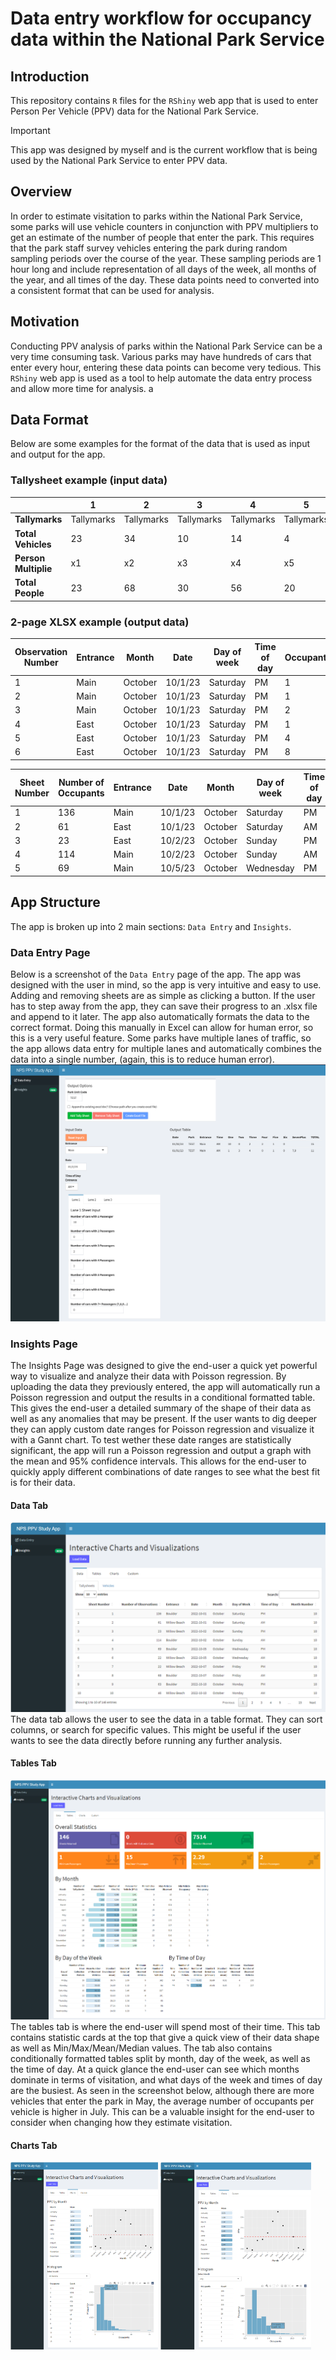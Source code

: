 # Data entry workflow for occupancy data within the National Park Service

## Introduction
This repository contains `R` files for the `RShiny` web app that is used to enter Person Per Vehicle (PPV) data for the National Park Service.
> [!IMPORTANT]
> This app was designed by myself and is the current workflow that is being used by the National Park Service to enter PPV data.

## Overview
In order to estimate visitation to parks within the National Park Service, some parks will use vehicle counters in conjunction with PPV multipliers to get an estimate of the number of people that enter the park. This requires that the park staff survey vehicles entering the park during random sampling periods over the course of the year.
These sampling periods are 1 hour long and include representation of all days of the week, all months of the year, and all times of the day.
These data points need to converted into a consistent format that can be used for analysis.

## Motivation
Conducting PPV analysis of parks within the National Park Service can be a very time consuming task. 
Various parks may have hundreds of cars that enter every hour, entering these data points can become very tedious. 
This `RShiny` web app is used as a tool to help automate the data entry process and allow more time for analysis.
a
## Data Format
Below are some examples for the format of the data that is used as input and output for the app.

### Tallysheet example (input data)

| | **1**          | **2**          | **3**          | **4**          | **5**          | **6**          | **7+**          | |
|----------------|------------|------------|------------|------------|------------|------------|------------|------------------|
| **Tallymarks**| Tallymarks | Tallymarks | Tallymarks | Tallymarks | Tallymarks | Tallymarks | Tallymarks |                |
| **Total Vehicles**| 23         | 34         | 10         | 14         | 4          | 4          | 1          | **TOTAL**          |
| **Person Multiplie**| x1      | x2         | x3         | x4         | x5         | x6         | **sum of entries**  |  |
| **Total People**| 23         | 68         | 30         | 56         | 20         | 24         | 8          | **TOTAL**          |

### 2-page XLSX example (output data)
| **Observation Number** | **Entrance** | **Month** | **Date** | **Day of week** | **Time of day** | **Occupants** |
|------------------------|--------------|-----------|----------|-----------------|-----------------|--------------|
| 1                      | Main         | October   | 10/1/23  | Saturday        | PM              | 1            |
| 2                      | Main         | October   | 10/1/23  | Saturday        | PM              | 1            |
| 3                      | Main         | October   | 10/1/23  | Saturday        | PM              | 2            |
| 4                      | East         | October   | 10/1/23  | Saturday        | PM              | 1            |
| 5                      | East         | October   | 10/1/23  | Saturday        | PM              | 4            |
| 6                      | East         | October   | 10/1/23  | Saturday        | PM              | 8            |

| **Sheet Number** | **Number of Occupants** | **Entrance** | **Date** | **Month** | **Day of week** | **Time of day** |
|------------------|-------------------------|--------------|----------|-----------|-----------------|-----------------|
| 1                | 136                     | Main         | 10/1/23  | October   | Saturday        | PM              |
| 2                | 61                      | East         | 10/1/23  | October   | Saturday        | AM              |
| 3                | 23                      | East         | 10/2/23  | October   | Sunday          | PM              |
| 4                | 114                     | Main         | 10/2/23  | October   | Sunday          | AM              |
| 5                | 69                      | Main         | 10/5/23  | October   | Wednesday       | PM              |

## App Structure
The app is broken up into 2 main sections: `Data Entry` and `Insights`.

### Data Entry Page
Below is a screenshot of the `Data Entry` page of the app. The app was designed with the user in mind, so the app is very intuitive and easy to use. Adding and removing sheets are as simple as clicking a button.
If the user has to step away from the app, they can save their progress to an .xlsx file and append to it later. The app also automatically formats the data to the correct format. Doing this manually in Excel can allow for human error, so this is a very useful feature. Some parks have multiple lanes of traffic, so the app allows data entry for multiple lanes and automatically combines the data into a single number, (again, this is to reduce human error).
![alt text](docs/data-entry.png)

### Insights Page
The Insights Page was designed to give the end-user a quick yet powerful way to visualize and analyze their data with Poisson
regression. By uploading the data they previously entered, the app will automatically run a Poisson regression and output the results in a conditional formatted table. This gives the end-user a detailed summary of the shape of their data as well as any anomalies that may be present. If the user wants to dig deeper they can apply custom date ranges for Poisson regression and visualize it with a Gannt chart. To test wether these date ranges are statistically significant, the app will run a Poisson regression and output a graph with the mean and 95% confidence intervals. This allows for the end-user to quickly apply different combinations of date ranges to see what the best fit is for their data.

#### Data Tab
![alt text](docs/insights-data.png)
The data tab allows the user to see the data in a table format. They can sort columns, or search for specific values. This might be useful if the user wants to see the data directly before running any further analysis.

#### Tables Tab
![alt text](docs/insights-tables.png)
The tables tab is where the end-user will spend most of their time. This tab contains statistic cards at the top that give a quick view of their data shape as well as Min/Max/Mean/Median values. The tab also contains conditionally formatted tables split by month, day of the week, as well as the time of day. At a quick glance the end-user can see which months dominate in terms of visitation, and what days of the week and times of day are the busiest. As seen in the screenshot below, although there are more vehicles that enter the park in May, the average number of occupants per vehicle is higher in July. This can be a valuable insight for the end-user to consider when changing how they estimate visitation.

#### Charts Tab
<p float="left">
    <img src="docs/insights-charts-1.png" height="300" />
    <img src="docs/insights-charts-2.png" height="300" /> 
</p>
